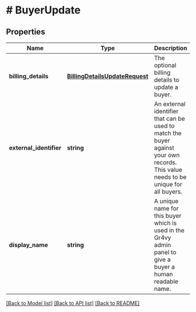 # # BuyerUpdate

## Properties

Name | Type | Description | Notes
------------ | ------------- | ------------- | -------------
**billing_details** | [**BillingDetailsUpdateRequest**](BillingDetailsUpdateRequest.md) | The optional billing details to update a buyer. | [optional]
**external_identifier** | **string** | An external identifier that can be used to match the buyer against your own records. This value needs to be unique for all buyers. | [optional]
**display_name** | **string** | A unique name for this buyer which is used in the Gr4vy admin panel to give a buyer a human readable name. | [optional]

[[Back to Model list]](../../README.md#models) [[Back to API list]](../../README.md#endpoints) [[Back to README]](../../README.md)
